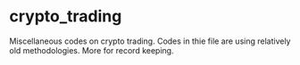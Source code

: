 # crypto_trading
Miscellaneous codes on crypto trading. Codes in thie file are using relatively old methodologies. More for record keeping.
